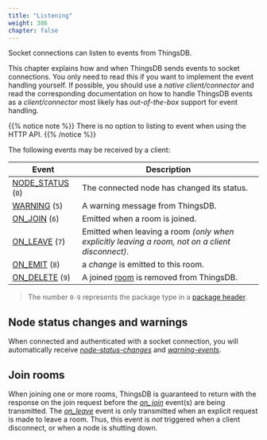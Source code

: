 ```yaml
---
title: "Listening"
weight: 386
chapter: false
---
```


Socket connections can listen to events from ThingsDB.

This chapter explains how and when ThingsDB sends events to socket connections. You only need to read this if you want to implement the event handling yourself. If possible, you should use a *native client/connector* and read the corresponding documentation on how to handle ThingsDB events as a *client/connector* most likely has *out-of-the-box* support for event handling.

{{% notice note %}}
There is no option to listing to event when using the HTTP API.
{{% /notice %}}

The following events may be received by a client:

Event | Description
------------ | -----------
[NODE_STATUS](./node-status) (`0`) | The connected node has changed its status.
[WARNING](./warning) (`5`) | A warning message from ThingsDB.
[ON_JOIN](./on-join) (`6`) | Emitted when a room is joined.
[ON_LEAVE](./on-leave) (`7`) | Emitted when leaving a room *(only when explicitly leaving a room, not on a client disconnect)*.
[ON_EMIT](./on-emit) (`8`) | a *change* is emitted to this room.
[ON_DELETE](./on-delete) (`9`) | A joined [room](../data-types/room) is removed from ThingsDB.

> The number `0-9` represents the package type in a [package header](../connect/socket/#package).

## Node status changes and warnings

When connected and authenticated with a socket connection, you will automatically receive *[node-status-changes](./node-status)* and *[warning-events](./warning)*.

## Join rooms

When joining one or more rooms, ThingsDB is guaranteed to return with the response on the join request before the *[on_join](./on-join)* event(s) are being transmitted.
The *[on_leave](./on-leave)* event is only transmitted when an explicit request is made to leave a room. Thus, this event is *not* triggered when a client disconnect, or when a node is shutting down.
